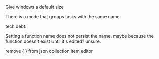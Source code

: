 ﻿Give windows a default size

There is a mode that groups tasks with the same name


tech debt:

Setting a function name does not persist the name, maybe because the function doesn't exist until it's edited? unsure.







remove { } from json collection item editor
